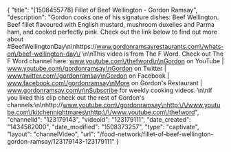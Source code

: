 {
    "title": "[1508455778] Fillet of Beef Wellington - Gordon Ramsay",
    "description": "Gordon cooks one of his signature dishes: Beef Wellington. Beef fillet flavoured with English mustard, mushroom duxelles and Parma ham, and cooked perfectly pink. Check out the link below to find out more about #BeefWellingtonDay\n\nhttps:\/\/www.gordonramsayrestaurants.com\/whats-on\/beef-wellington-day\/ \n\nThis video is from The F Word. Check out The F Word channel here: www.youtube.com\/thefword\n\nGordon on YouTube | www.youtube.com\/gordonramsay\nGordon on Twitter | www.twitter.com\/gordonramsay\nGordon on Facebook | www.facebook.com\/gordonramsay\nMore on Gordon's Restaurant | www.gordonramsay.com\n\nSubscribe for weekly cooking videos. \n\nIf you liked this clip check out the rest of Gordon's channels:\n\nhttp:\/\/www.youtube.com\/gordonramsay\nhttp:\/\/www.youtube.com\/kitchennightmares\nhttp:\/\/www.youtube.com\/thefword",
    "channelid": "123179143",
    "videoid": "123179111",
    "date_created": "1434582000",
    "date_modified": "1508373257",
    "type": "captivate",
    "layout": "channelVideo",
    "url": "\/food-network\/fillet-of-beef-wellington-gordon-ramsay\/123179143-123179111"
}